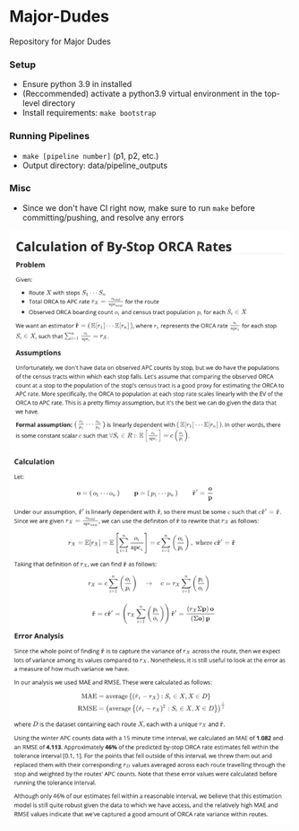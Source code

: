 # Major-Dudes
Repository for Major Dudes

### Setup
* Ensure python 3.9 in installed
* (Reccommended) activate a python3.9 virtual environment in the top-level directory
* Install requirements: `make bootstrap`

### Running Pipelines
* `make [pipeline number]` (p1, p2, etc.)
* Output directory: data/pipeline_outputs

### Misc
* Since we don't have CI right now, make sure to run `make` before committing/pushing, and resolve any errors

![](docs/img/rates-1.png)
![](docs/img/rates-2.png)
